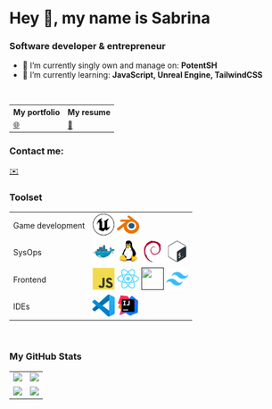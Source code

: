 # Hey 👋, my name is Sabrina

### Software developer & entrepreneur

- 🔭 I’m currently singly own and manage on: __PotentSH__ 
- 🌱 I’m currently learning: __JavaScript, Unreal Engine, TailwindCSS__

<br/>


<table>
    <tr>
        <th>My portfolio</th>
        <th>My resume</th>
    </tr>
    <tr>
        <td>
            <a href="https://hpilo.com">🌐</a>
        </td>
        <td>
            <a href="https://read.cv/sabcron">📃</a>
        </td>
    </tr>
</table>



### Contact me:

<a href="mailto:hello@hpilo.com">✉️</a>

### Toolset

<table>
    <tr>
        <td>Game development</td>
        <td>
            <a href=""><img src="https://raw.githubusercontent.com/devicons/devicon/55609aa5bd817ff167afce0d965585c92040787a/icons/unrealengine/unrealengine-original.svg" width="40" height="40"/></a>
            <a href=""><img src="https://raw.githubusercontent.com/devicons/devicon/55609aa5bd817ff167afce0d965585c92040787a/icons/blender/blender-original.svg" width="40" height="40"/></a>
        </td>
    </tr>
    <tr>
        <td>SysOps</td>
        <td>
            <a href=""><img src="https://github.com/devicons/devicon/blob/v2.13.0/icons/docker/docker-original.svg" width="40" height="40"/></a>
            <a href=""><img src="https://github.com/devicons/devicon/blob/v2.13.0/icons/linux/linux-original.svg" width="40" height="40"/></a>
            <a href=""><img src="https://github.com/devicons/devicon/blob/v2.13.0/icons/debian/debian-plain.svg" width="40" height="40"/></a>
            <a href=""><img src="https://github.com/devicons/devicon/blob/v2.13.0/icons/bash/bash-original.svg" width="40" height="40"/></a>
        </td>
    </tr>
    <tr>
        <td>Frontend</td>
        <td>
            <a href=""><img src="https://github.com/devicons/devicon/blob/v2.13.0/icons/javascript/javascript-original.svg" width="40" height="40"/></a>
            <a href=""><img src="https://github.com/devicons/devicon/blob/v2.13.0/icons/react/react-original.svg" width="40" height="40"/></a>
            <a href=""><img src="https://www.vectorlogo.zone/logos/npmjs/npmjs-icon.svg" width="40" height="40"/></a>
            <a href=""><img src="https://github.com/devicons/devicon/blob/v2.13.0/icons/tailwindcss/tailwindcss-plain.svg" width="40" height="40"/></a>
        </td>
    </tr>
    <tr>
        <td>IDEs</td>
        <td>
            <a href=""><img src="https://github.com/devicons/devicon/blob/v2.13.0/icons/vscode/vscode-original.svg" width="40" height="40"/></a>
            <a href=""><img src="https://github.com/devicons/devicon/blob/v2.13.0/icons/intellij/intellij-original.svg" width="40" height="40"/></a>
        </td>
    </tr>
</table>


<br/>

### My GitHub Stats

<table>
    <tr>
        <td>
            <img src="https://github-profile-trophy.vercel.app/?username=hpilo&row=3&column=4&no-bg=true"/>
        </td>
        <td>
            <img src="https://github-readme-streak-stats.herokuapp.com/?user=hpilo"/>
        </td> 
    </tr>
    <tr>
        <td>
            <img src="https://github-readme-stats.vercel.app/api?username=hpilo&count_private=true&show_icons=true&theme=tokyonight"/>
        </td>
        <td>
            <img src="https://github-readme-stats.vercel.app/api/top-langs/?username=hpilo&langs_count=10&layout=compact&hide=php,scss,css,html,batchfile,gherkin,freemarker,xslt,tsql,ruby"/>
        </td>
    </tr>
</table>
